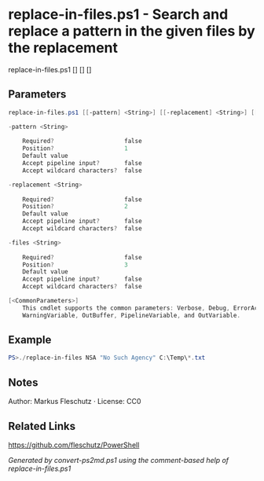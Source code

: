 # replace-in-files.ps1 - Search and replace a pattern in the given files by the replacement

replace-in-files.ps1 [<pattern>] [<replacement>] [<files>]

## Parameters
```powershell
replace-in-files.ps1 [[-pattern] <String>] [[-replacement] <String>] [[-files] <String>] [<CommonParameters>]

-pattern <String>
    
    Required?                    false
    Position?                    1
    Default value                
    Accept pipeline input?       false
    Accept wildcard characters?  false

-replacement <String>
    
    Required?                    false
    Position?                    2
    Default value                
    Accept pipeline input?       false
    Accept wildcard characters?  false

-files <String>
    
    Required?                    false
    Position?                    3
    Default value                
    Accept pipeline input?       false
    Accept wildcard characters?  false

[<CommonParameters>]
    This cmdlet supports the common parameters: Verbose, Debug, ErrorAction, ErrorVariable, WarningAction, 
    WarningVariable, OutBuffer, PipelineVariable, and OutVariable.
```

## Example
```powershell
PS>./replace-in-files NSA "No Such Agency" C:\Temp\*.txt
```


## Notes
Author: Markus Fleschutz · License: CC0

## Related Links
https://github.com/fleschutz/PowerShell

*Generated by convert-ps2md.ps1 using the comment-based help of replace-in-files.ps1*
